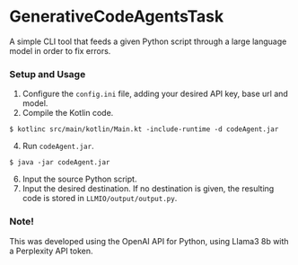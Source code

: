 # GenerativeCodeAgentsTask
A simple CLI tool that feeds a given Python script through a large language model in order to fix errors. 

### Setup and Usage
1. Configure the ``config.ini`` file, adding your desired API key, base url and model.
2. Compile the Kotlin code.
```
$ kotlinc src/main/kotlin/Main.kt -include-runtime -d codeAgent.jar
```
4. Run ``codeAgent.jar``.
```
$ java -jar codeAgent.jar
```
6. Input the source Python script.
7. Input the desired destination. If no destination is given, the resulting code is stored in ``LLMIO/output/output.py``.

### Note!
This was developed using the OpenAI API for Python, using Llama3 8b with a Perplexity API token.
